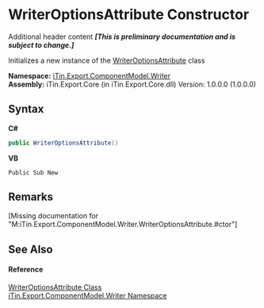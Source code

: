 # WriterOptionsAttribute Constructor 
Additional header content _**\[This is preliminary documentation and is subject to change.\]**_

Initializes a new instance of the <a href="aec559c6-5038-bfe4-63cf-3b9751d28888">WriterOptionsAttribute</a> class

**Namespace:**&nbsp;<a href="37973b78-6b66-1218-9d7d-14680ab2aeda">iTin.Export.ComponentModel.Writer</a><br />**Assembly:**&nbsp;iTin.Export.Core (in iTin.Export.Core.dll) Version: 1.0.0.0 (1.0.0.0)

## Syntax

**C#**<br />
``` C#
public WriterOptionsAttribute()
```

**VB**<br />
``` VB
Public Sub New
```


## Remarks
\[Missing <remarks> documentation for "M:iTin.Export.ComponentModel.Writer.WriterOptionsAttribute.#ctor"\]

## See Also


#### Reference
<a href="aec559c6-5038-bfe4-63cf-3b9751d28888">WriterOptionsAttribute Class</a><br /><a href="37973b78-6b66-1218-9d7d-14680ab2aeda">iTin.Export.ComponentModel.Writer Namespace</a><br />
